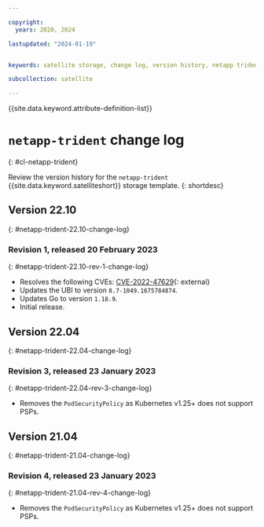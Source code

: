 ```yaml
---

copyright:
  years: 2020, 2024

lastupdated: "2024-01-19"


keywords: satellite storage, change log, version history, netapp trident

subcollection: satellite

---
```


{{site.data.keyword.attribute-definition-list}}

# `netapp-trident` change log
{: #cl-netapp-trident}

Review the version history for the `netapp-trident` {{site.data.keyword.satelliteshort}} storage template.
{: shortdesc}

## Version 22.10
{: #netapp-trident-22.10-change-log}


### Revision 1, released 20 February 2023
{: #netapp-trident-22.10-rev-1-change-log}


- Resolves the following CVEs: [CVE-2022-47629](https://nvd.nist.gov/vuln/detail/CVE-2022-47629){: external} 
- Updates the UBI to version `8.7-1049.1675784874`.
- Updates Go to version `1.18.9`.
- Initial release.


## Version 22.04
{: #netapp-trident-22.04-change-log}


### Revision 3, released 23 January 2023
{: #netapp-trident-22.04-rev-3-change-log}


- Removes the `PodSecurityPolicy` as Kubernetes v1.25+ does not support PSPs. 


## Version 21.04
{: #netapp-trident-21.04-change-log}


### Revision 4, released 23 January 2023
{: #netapp-trident-21.04-rev-4-change-log}


- Removes the `PodSecurityPolicy` as Kubernetes v1.25+ does not support PSPs. 


